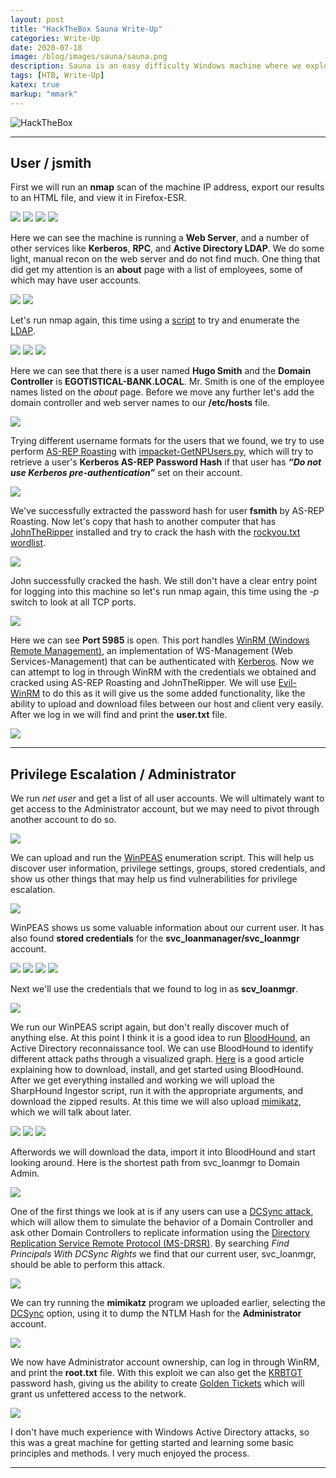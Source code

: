 ```yaml
---
layout: post
title: "HackTheBox Sauna Write-Up"
categories: Write-Up
date: 2020-07-18
image: /blog/images/sauna/sauna.png
description: Sauna is an easy difficulty Windows machine where we exploit weaknesses in an Active Directory environment.
tags: [HTB, Write-Up]
katex: true
markup: "mmark"
---
```


![HackTheBox](/blog/images/sauna/sauna.png#center)

---

## User / jsmith

First we will run an **nmap** scan of the machine IP address, export our results to an HTML file, and view it in Firefox-ESR.

![](/blog/images/sauna/pics/user/1.png)
![](/blog/images/sauna/pics/user/3.png)
![](/blog/images/sauna/pics/user/4.png)
![](/blog/images/sauna/pics/user/5.png)

Here we can see the machine is running a **Web Server**, and a number of other services like **Kerberos**, **RPC**, and **Active Directory LDAP**. We do some light, manual recon on the web server and do not find much. One thing that did get my attention is an **about** page with a list of employees, some of which may have user accounts.

![](/blog/images/sauna/pics/user/10.png)
![](/blog/images/sauna/pics/user/11.png)

Let's run nmap again, this time using a [script](https://nmap.org/nsedoc/scripts/ldap-search.html) to try and enumerate the [LDAP](https://en.wikipedia.org/wiki/Lightweight_Directory_Access_Protocol).

![](/blog/images/sauna/pics/user/6.png)
![](/blog/images/sauna/pics/user/7.png)
![](/blog/images/sauna/pics/user/8.png)

Here we can see that there is a user named **Hugo Smith** and the **Domain Controller** is **EGOTISTICAL-BANK.LOCAL**. Mr. Smith is one of the employee names listed on the _about_ page. Before we move any further let's add the domain controller and web server names to our **/etc/hosts** file.

![](/blog/images/sauna/pics/user/13.png)

Trying different username formats for the users that we found, we try to use perform [AS-REP Roasting](https://www.hackingarticles.in/as-rep-roasting/) with [impacket-GetNPUsers.py](https://github.com/SecureAuthCorp/impacket/blob/master/examples/GetNPUsers.py), which will try to retrieve a user's **Kerberos AS-REP Password Hash** if that user has **_“Do not use Kerberos pre-authentication”_** set on their account.

![](/blog/images/sauna/pics/user/14.png)

We've successfully extracted the password hash for user **fsmith** by AS-REP Roasting. Now let's copy that hash to another computer that has [JohnTheRipper](https://github.com/magnumripper/JohnTheRipper) installed and try to crack the hash with the [rockyou.txt wordlist](https://github.com/danielmiessler/SecLists/tree/master/Passwords/Leaked-Databases).

![](/blog/images/sauna/pics/user/john.png)

John successfully cracked the hash. We still don't have a clear entry point for logging into this machine so let's run nmap again, this time using the _-p_ switch to look at all TCP ports.

![](/blog/images/sauna/pics/user/nmap.png)

Here we can see **Port 5985** is open. This port handles [WinRM (Windows Remote Management)](https://en.wikipedia.org/wiki/Windows_Remote_Management), an implementation of WS-Management (Web Services-Management) that can be authenticated with [Kerberos](https://en.wikipedia.org/wiki/Kerberos_%28protocol%29).
Now we can attempt to log in through WinRM with the credentials we obtained and cracked using AS-REP Roasting and JohnTheRipper. We will use [Evil-WinRM](https://github.com/Hackplayers/evil-winrm) to do this as it will give us the some added functionality, like the ability to upload and download files between our host and client very easily. After we log in we will find and print the **user.txt** file.

![](/blog/images/sauna/pics/user/15.png)


---

## Privilege Escalation / Administrator

We run _net user_ and get a list of all user accounts. We will ultimately want to get access to the Administrator account, but we may need to pivot through another account to do so.

![](/blog/images/sauna/pics/root/6.png)

We can upload and run the [WinPEAS](https://github.com/carlospolop/privilege-escalation-awesome-scripts-suite/tree/master/winPEAS) enumeration script. This will help us discover user information, privilege settings, groups, stored credentials, and show us other things that may help us find vulnerabilities for privilege escalation.

![](/blog/images/sauna/pics/root/5.png)

WinPEAS shows us some valuable information about our current user. It has also found **stored credentials** for the **svc_loanmanager/svc_loanmgr** account.

![](/blog/images/sauna/pics/root/n3.png)
![](/blog/images/sauna/pics/root/n4.png)
![](/blog/images/sauna/pics/root/n5.png)
![](/blog/images/sauna/pics/root/4.png)

Next we'll use the credentials that we found to log in as **scv_loanmgr**. 

![](/blog/images/sauna/pics/root/7.png)

We run our WinPEAS script again, but don't really discover much of anything else. At this point I think it is a good idea to run [BloodHound](https://github.com/BloodHoundAD/BloodHound), an Active Directory reconnaissance tool. We can use BloodHound to identify different attack paths through a visualized graph. [Here](https://www.pentestpartners.com/security-blog/bloodhound-walkthrough-a-tool-for-many-tradecrafts/) is a good article explaining how to download, install, and get started using BloodHound. After we get everything installed and working we will upload the SharpHound Ingestor script, run it with the appropriate arguments, and download the zipped results. At this time we will also upload [mimikatz](https://github.com/gentilkiwi/mimikatz), which we will talk about later.

![](/blog/images/sauna/pics/root/16.png)
![](/blog/images/sauna/pics/root/8.png)
![](/blog/images/sauna/pics/root/18.png)

Afterwords we will download the data, import it into BloodHound and start looking around. Here is the shortest path from svc_loanmgr to Domain Admin.

![](/blog/images/sauna/pics/root/21.png)

One of the first things we look at is if any users can use a [DCSync attack](https://qomplx.com/kerberos_dcsync_attacks_explained/), which will allow them to simulate the behavior of a Domain Controller and ask other Domain Controllers to replicate information using the [Directory Replication Service Remote Protocol (MS-DRSR)](https://docs.microsoft.com/en-us/openspecs/windows_protocols/ms-drsr/06205d97-30da-4fdc-a276-3fd831b272e0). By searching _Find Principals With DCSync Rights_ we find that our current user, svc_loanmgr, should be able to perform this attack.

![](/blog/images/sauna/pics/root/19.png)

We can try running the **mimikatz** program we uploaded earlier, selecting the [DCSync](https://attack.stealthbits.com/privilege-escalation-using-mimikatz-dcsync) option, using it to dump the NTLM Hash for the **Administrator** account.

![](/blog/images/sauna/pics/root/9.png)

We now have Administrator account ownership, can log in through WinRM, and print the **root.txt** file. With this exploit we can also get the [KRBTGT](https://adsecurity.org/?p=483) password hash, giving us the ability to create [Golden Tickets](https://www.qomplx.com/qomplx-knowledge-golden-ticket-attacks-explained/) which will grant us unfettered access to the network.

![](/blog/images/sauna/pics/root/13.png)

I don't have much experience with Windows Active Directory attacks, so this was a great machine for getting started and learning some basic principles and methods. I very much enjoyed the process.




---



